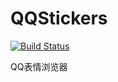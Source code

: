 # QQStickers
[![Build Status](https://travis-ci.com/lxfly2000/QQStickers.svg?branch=master)](https://travis-ci.com/lxfly2000/QQStickers)

QQ表情浏览器
